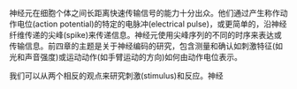 神经元在细胞个体之间长距离快速传输信号的能力十分出众。他们通过产生称作动作电位(action potential)的特定的电脉冲(electrical pulse)，或更简单的，沿神经纤维传递的尖峰(spike)来传递信息。神经元使用尖峰序列的不同的时序来表达或传输信息。前四章的主题是关于神经编码的研究，包含测量和确认如刺激特征(如光和声音强度)或运动动作(如手臂运动的方向)如何由动作电位表示。

我们可以从两个相反的观点来研究刺激(stimulus)和反应。神经